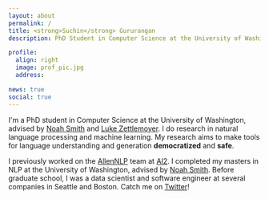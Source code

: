 ```yaml
---
layout: about
permalink: /
title: <strong>Suchin</strong> Gururangan
description: PhD Student in Computer Science at the University of Washington

profile:  
  align: right
  image: prof_pic.jpg
  address:

news: true
social: true
---
```


I'm a PhD student in Computer Science at the University of Washington, advised by [Noah Smith](https://homes.cs.washington.edu/~nasmith/) and [Luke Zettlemoyer](https://homes.cs.washington.edu/~lsz/). I do research in natural language processing and machine learning. My research aims to make tools for language understanding and generation **democratized** and **safe**.

I previously worked on the  [AllenNLP](http://allennlp.org) team at [AI2](http://allenai.org). I completed my masters in NLP at the University of Washington, advised by [Noah Smith](https://homes.cs.washington.edu/~nasmith/). Before graduate school, I was a data scientist and software engineer at several companies in Seattle and Boston. Catch me on [Twitter](http://twitter.com/ssgrn)!

